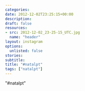 ```yaml
---
categories:
date: 2012-12-02T23:25:15+00:00
description:
draft: false
resources:
- src: 2012-12-02_23-25-15_UTC.jpg
  name: "header"
layout: instagram
options:
  unlisted: false
stories:
subtitle:
title: "#natalpt"
tags: ["natalpt"]
---
```


"#natalpt"
